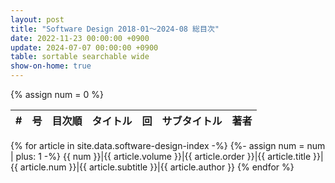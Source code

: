 ```yaml
---
layout: post
title: "Software Design 2018-01～2024-08 総目次"
date: 2022-11-23 00:00:00 +0900
update: 2024-07-07 00:00:00 +0900
table: sortable searchable wide
show-on-home: true
---
```


{% assign num = 0 %}

\#|号|目次順|タイトル|回|サブタイトル|著者
-:|-|-:|-|-|-|-
{% for article in site.data.software-design-index -%}
{%- assign num = num | plus: 1 -%}
{{ num }}|<span>{{ article.volume }}</span>|{{ article.order }}|{{ article.title }}|{{ article.num }}|{{ article.subtitle }}|{{ article.author }}
{% endfor %}
